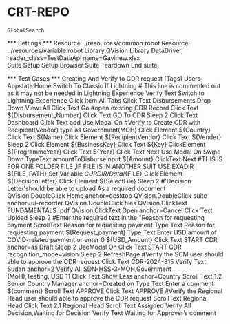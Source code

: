 # CRT-REPO
    GlobalSearch



*** Settings ***
Resource                        ../resources/common.robot
Resource                        ../resources/variable.robot
Library                         QVision
Library                         DataDriver                  reader_class=TestDataApi    name=Gavinew.xlsx        
Suite Setup                     Setup Browser
Suite Teardown                  End suite



*** Test Cases ***
Creating And Verify to CDR request
    [Tags]                      Users
    Appstate                    Home
    Switch To Classic If Lightning                          # This line is commented out as it may not be needed in Lightning Experience
    Verify Text                 Switch to Lightning Experience
    Click Item                  All Tabs
    Click Text                  Disbursements
    Drop Down                   View:                       All
    Click Text                  Go
    #open existing CDR Record
    Click Text                  ${Disbursement_Number}
    Click Text                  GO To CDR
    Sleep                       2
    Click Text                  Dashboard
    Click Text                  add
    Use Modal                   On
    #Verify to Create CDR with Recipient(Vendor) type as Government(MOH)
    Click Element               ${Country}
    Click Text                  ${Name}
    Click Element               ${RecipientVendor}
    Click Text                  ${Vender}
    Sleep                       2
    Click Element               ${BusinessKey}
    Click Text                  ${Key}
    ClickElement                ${ProgrammeYear}
    Click Text                  ${Year}
    Click Text                  Next
    Use Modal                   On
    Swipe Down
    TypeText                    amountToDisburseInput       ${Amount}
    ClickText                   Next
    #THIS IS FOR ONE FOLDER FILE ,IF FILE IS IN ANOTHER SUIT USE EXADIR
    ${FILE_PATH}                Set Variable                ${CURDIR}/Data/${FILE}
    Click Element               ${DecisionLetter}
    Click Element               ${SelectFile}
    Sleep                       2
    #'Decision Letter'should be able to upload As a required document
    QVision.DoubleClick         Home                        anchor=desktop
    QVision.DoubleClick         suite                       anchor=ui-recorder
    QVision.DoubleClick         files
    QVision.ClickText           FUNDAMENTALS .pdf
    QVision.ClickText           Open                        anchor=Cancel
    Click Text                  Upload
    Sleep                       2
    #Enter the required text in the "Reason for requesting payment
    ScrollText                  Reason for requesting payment
    Type Text                   Reason for requesting payment                           ${Request_payment}
    Type Text                   Enter USD amount of COVID-related payment or enter 0    ${USD_Amount}
    Click Text                  START CDR                   anchor=as Draft
    Sleep                       2
    UseModal                    On
    Click Text                  START CDR                   recognition_mode=vision
    Sleep                       2
    RefreshPage
    #Verify the SCM user should able to approve the CDR request
    Click Text                  CDR-2024-815
    Verify Text                 Sudan                       anchor=2
    Verify All                  SDN-HSS-3-MOH,Government (MoH),Testing,,USD 11
    Click Text                  Show Less                   anchor=Country
    Scroll Text                 1.2 Senior Country Manager                              anchor=Created on
    Type Text                   Enter a comment             ${comment}
    Scroll Text                 APPROVE
    Click Text                  APPROVE
    #Verify the Regional Head user should able to approve the CDR request
    ScrollText                  Regional Head
    Click Text                  2.1 Regional Head
    Scroll Text                 Assigned
    Verify All                  Decision,Waiting for Decision
    Verify Text                 Waiting for Approver’s comment


